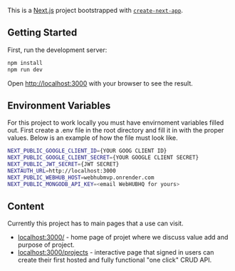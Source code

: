 This is a [Next.js](https://nextjs.org/) project bootstrapped with [`create-next-app`](https://github.com/vercel/next.js/tree/canary/packages/create-next-app).

## Getting Started

First, run the development server:

```bash
npm install
npm run dev
```

Open [http://localhost:3000](http://localhost:3000) with your browser to see the result.

## Environment Variables

For this project to work locally you must have envirnoment variables filled out. First create a .env file in the root directory and fill it in with the proper values. Below is an example of how the file must look like.

```bash
NEXT_PUBLIC_GOOGLE_CLIENT_ID={YOUR GOOG CLIENT ID}
NEXT_PUBLIC_GOOGLE_CLIENT_SECRET={YOUR GOOGLE CLIENT SECRET}
NEXT_PUBLIC_JWT_SECRET={JWT SECRET}
NEXTAUTH_URL=http://localhost:3000
NEXT_PUBLIC_WEBHUB_HOST=webhubmvp.onrender.com
NEXT_PUBLIC_MONGODB_API_KEY=<email WebHUBHQ for yours>
```

## Content

Currently this project has to main pages that a use can visit. 

- [localhost:3000/](http://localhost:3000/) - home page of projet where we discuss value add and purpose of project.
- [localhost:3000/projects](http://localhost:3000/projects) - interactive page that signed in users can create their first hosted and fully functional "one click" CRUD API.
